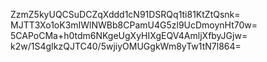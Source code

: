 ZzmZ5kyUQCSuDCZqXddd1cN91DSRQq1ti81KtZtQsnk=
MJTT3Xo1oK3mIWlNWBb8CPamU4G5zl9UcDmoynHt70w=
5CAPoCMa+h0tdm6NKgeUgXyHIXgEQV4AmljXfbyJGjw=
k2w/1S4gIkzQJTC40/5wjiyOMUGgkWm8yTw1tN7l864=

